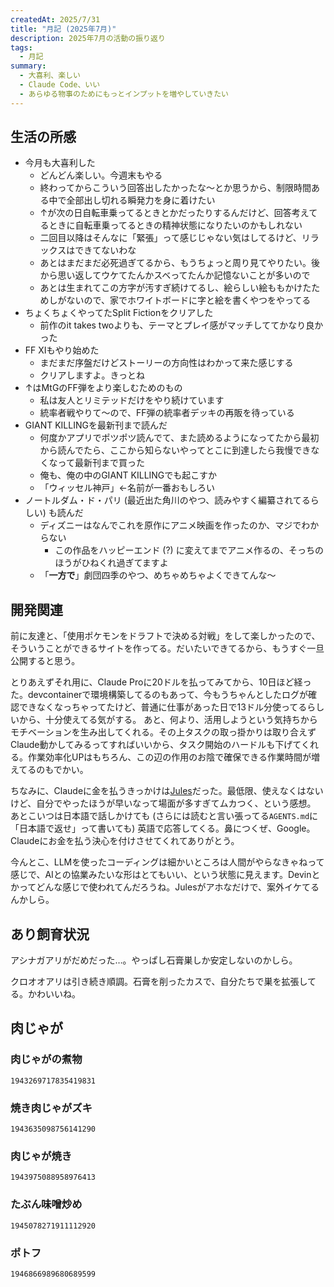 ```yaml
---
createdAt: 2025/7/31
title: "月記 (2025年7月)"
description: 2025年7月の活動の振り返り
tags: 
  - 月記
summary:
  - 大喜利、楽しい
  - Claude Code、いい
  - あらゆる物事のためにもっとインプットを増やしていきたい
---
```


## 生活の所感

* 今月も大喜利した
  * どんどん楽しい。今週末もやる
  * 終わってからこういう回答出したかったな～とか思うから、制限時間ある中で全部出し切れる瞬発力を身に着けたい
  * ↑が次の日自転車乗ってるときとかだったりするんだけど、回答考えてるときに自転車乗ってるときの精神状態になりたいのかもしれない
  * 二回目以降はそんなに「緊張」って感じじゃない気はしてるけど、リラックスはできてないわな
  * あとはまだまだ必死過ぎてるから、もうちょっと周り見てやりたい。後から思い返してウケてたんかスベってたんか記憶ないことが多いので
  * あとは生まれてこの方字が汚すぎ続けてるし、絵らしい絵ももかけたためしがないので、家でホワイトボードに字と絵を書くやつをやってる 
* ちょくちょくやってたSplit Fictionをクリアした
  * 前作のit takes twoよりも、テーマとプレイ感がマッチしててかなり良かった
* FF XIもやり始めた
  * まだまだ序盤だけどストーリーの方向性はわかって来た感じする
  * クリアしますよ。きっとね
* ↑はMtGのFF弾をより楽しむためのもの
  * 私は友人とリミテッドだけをやり続けています
  * 統率者戦やりて～ので、FF弾の統率者デッキの再販を待っている
* GIANT KILLINGを最新刊まで読んだ
  * 何度かアプリでポツポツ読んでて、また読めるようになってたから最初から読んでたら、ここから知らないやってとこに到達したら我慢できなくなって最新刊まで買った
  * 俺も、俺の中のGIANT KILLINGでも起こすか
  * 「ウィッセル神戸」←名前が一番おもしろい
* ノートルダム・ド・パリ (最近出た角川のやつ、読みやすく編纂されてるらしい) も読んだ
  * ディズニーはなんでこれを原作にアニメ映画を作ったのか、マジでわからない
    * この作品をハッピーエンド (?) に変えてまでアニメ作るの、そっちのほうがひねくれ過ぎてますよ
  * 「**一方で**」劇団四季のやつ、めちゃめちゃよくできてんな～

## 開発関連

前に友達と、「使用ポケモンをドラフトで決める対戦」をして楽しかったので、そういうことができるサイトを作ってる。だいたいできてるから、もうすぐ一旦公開すると思う。

とりあえずそれ用に、Claude Proに20ドルを払ってみてから、10日ほど経った。devcontainerで環境構築してるのもあって、今もうちゃんとしたログが確認できなくなっちゃってたけど、普通に仕事があった日で13ドル分使ってるらしいから、十分使えてる気がする。
あと、何より、活用しようという気持ちからモチベーションを生み出してくれる。その上タスクの取っ掛かりは取り合えずClaude動かしてみるってすればいいから、タスク開始のハードルも下げてくれる。作業効率化UPはもちろん、この辺の作用のお陰で確保できる作業時間が増えてるのもでかい。

ちなみに、Claudeに金を払うきっかけは[Jules](https://jules.google.com)だった。最低限、使えなくはないけど、自分でやったほうが早いなって場面が多すぎてムカつく、という感想。
あとこいつは日本語で話しかけても (さらには読むと言い張ってる`AGENTS.md`に「日本語で返せ」って書いても) 英語で応答してくる。鼻につくぜ、Google。Claudeにお金を払う決心を付けさせてくれてありがとう。

今んとこ、LLMを使ったコーディングは細かいところは人間がやらなきゃねって感じで、AIとの協業みたいな形はとてもいい、という状態に見えます。Devinとかってどんな感じで使われてんだろうね。Julesがアホなだけで、案外イケてるんかしら。

## あり飼育状況

アシナガアリがだめだった…。やっぱし石膏巣しか安定しないのかしら。

クロオオアリは引き続き順調。石膏を削ったカスで、自分たちで巣を拡張してる。かわいいね。

## 肉じゃが

### 肉じゃがの煮物

```twitter
1943269717835419831
```

### 焼き肉じゃがズキ

```twitter
1943635098756141290
```

### 肉じゃが焼き

```twitter
1943975088958976413
```

### たぶん味噌炒め

```twitter
1945078271911112920
```

### ポトフ

```twitter
1946866989680689599
```
